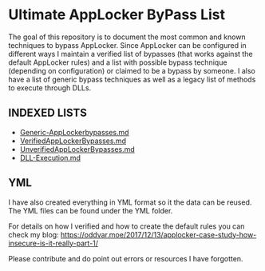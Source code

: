 # Ultimate AppLocker ByPass List
The goal of this repository is to document the most common and known techniques to bypass AppLocker. 
Since AppLocker can be configured in different ways I maintain a verified list of bypasses (that works against the default AppLocker rules) and a list with possible bypass technique (depending on configuration) or claimed to be a bypass by someone. 
I also have a list of generic bypass techniques as well as a legacy list of methods to execute through DLLs.
   
   
   
## INDEXED LISTS

* [Generic-AppLockerbypasses.md](Generic-AppLockerbypasses.md)
* [VerifiedAppLockerBypasses.md](VerifiedAppLockerBypasses.md)
* [UnverifiedAppLockerBypasses.md](UnverifiedAppLockerBypasses.md)
* [DLL-Execution.md](DLL-Execution.md)
   
   
   
## YML
I have also created everything in YML format so it the data can be reused.
The YML files can be found under the YML folder. 
      
     
     
For details on how I verified and how to create the default rules you can check my blog: 
https://oddvar.moe/2017/12/13/applocker-case-study-how-insecure-is-it-really-part-1/  


Please contribute and do point out errors or resources I have forgotten.


  

